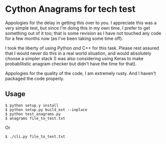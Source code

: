 # Cython Anagrams for tech test

Appologies for the delay in getting this over to you.  I appreciate this was a very simple test, but since I'm doing this in my own time, I prefer to get something out of it too; that is some revision as I have not touched any code for a few months now (as I've been taking some time off).

I took the liberty of using Python *and* C++ for this task.  Please rest assured that I would never do this in a real world situation, and would absolutely choose a simpler stack (I was also considering using Keras to make probablilistic anagram checker but didn't have the time for that).

Appologies for the quality of the code, I am extremely rusty. And I haven't packaged the code properly.

## Usage

	$ python setup.y install
	$ python setup.py build_ext --inplace
	$ python test_anagrams.py
	$ anagrams file_to_test.txt

Or
	
	$ ./cli.py file_to_test.txt
